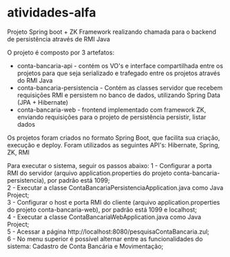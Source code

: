 # atividades-alfa
Projeto Spring boot + ZK Framework realizando chamada para o backend de persistência através de RMI Java

O projeto é composto por 3 artefatos:
 * conta-bancaria-api - contém os VO's e interface compartilhada entre os projetos para que seja serializado e trafegado entre os projetos através do RMI Java
 * conta-bancaria-persistencia - Contém as classes servidor que recebem requisições RMI e persistem no banco de dados, utilizando Spring Data (JPA + Hibernate)
 * conta-bancaria-web - frontend implementado com framework ZK, enviando requisições para o projeto de persistência persistir, listar dados
 
 Os projetos foram criados no formato Spring Boot, que facilita sua criação, execução e deploy. Foram utilizados as seguintes API's: Hibernate, Spring, ZK, RMI
 
 Para executar o sistema, seguir os passos abaixo:
 1 - Configurar a porta RMI do servidor (arquivo application.properties do projeto conta-bancaria-persistencia), por padrão está 1099;<br />
 2 - Executar a classe ContaBancariaPersistenciaApplication.java como Java Project; <br />
 3 - Configurar o host e porta RMI do cliente (arquivo application.properties do projeto conta-bancaria-web), por padrão está 1099 e localhost; <br />
 4 - Executar a classe ContaBancariaWebApplication.java como Java Project; <br />
 5 - Acessar a página http://localhost:8080/pesquisaContaBancaria.zul; <br />
 6 - No menu superior é possível alternar entre as funcionalidades do sistema: Cadastro de Conta Bancária e Movimentação; <br />
